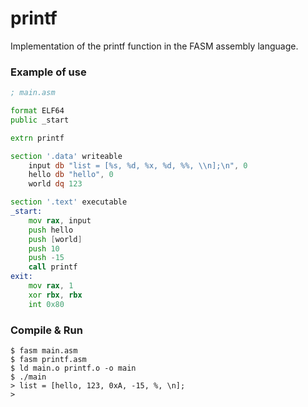 # printf

Implementation of the printf function in the FASM assembly language.

### Example of use

```asm
; main.asm

format ELF64
public _start

extrn printf

section '.data' writeable
    input db "list = [%s, %d, %x, %d, %%, \\n];\n", 0
    hello db "hello", 0
    world dq 123

section '.text' executable
_start:
    mov rax, input
    push hello
    push [world]
    push 10
    push -15
    call printf
exit:
    mov rax, 1
    xor rbx, rbx 
    int 0x80
```

### Compile & Run

```
$ fasm main.asm
$ fasm printf.asm
$ ld main.o printf.o -o main 
$ ./main
> list = [hello, 123, 0xA, -15, %, \n];
>
```
